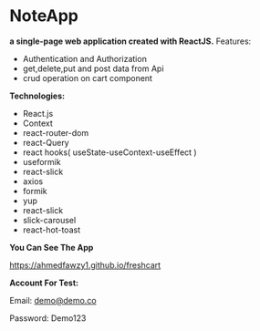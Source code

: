 # NoteApp

**a single-page web application created with ReactJS.**
Features:

- Authentication and Authorization
- get,delete,put and post data from Api
- crud operation on cart component

**Technologies:**

- React.js
- Context
- react-router-dom
- react-Query
- react hooks( useState-useContext-useEffect )
- useformik
- react-slick
- axios
- formik
- yup
- react-slick
- slick-carousel
- react-hot-toast

**You Can See The App**

https://ahmedfawzy1.github.io/freshcart

**Account For Test:**

Email: demo@demo.co

Password: Demo123
